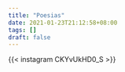 ```yaml
---
title: "Poesias"
date: 2021-01-23T21:12:58+08:00
tags: []
draft: false
---
```

{{< instagram CKYvUkHD0_S >}}
